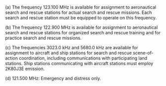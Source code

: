(a) The frequency 123.100 MHz is available for assignment to aeronautical search and rescue stations for actual search and rescue missions. Each search and rescue station must be equipped to operate on this frequency.

(b) The frequency 122.900 MHz is available for assignment to aeronautical search and rescue stations for organized search and rescue training and for practice search and rescue missions.

(c) The frequencies 3023.0 kHz and 5680.0 kHz are available for assignment to aircraft and ship stations for search and rescue scene-of-action coordination, including communications with participating land stations. Ship stations communicating with aircraft stations must employ 2K80J3E emission.

(d) 121.500 MHz: Emergency and distress only.

